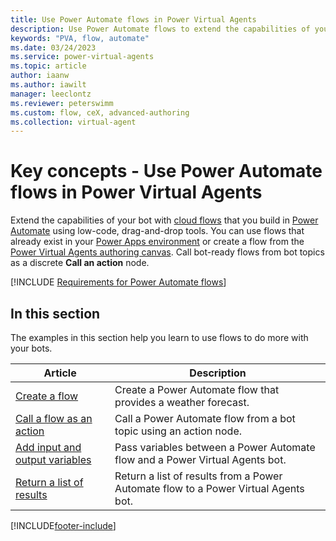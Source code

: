 ```yaml
---
title: Use Power Automate flows in Power Virtual Agents
description: Use Power Automate flows to extend the capabilities of your bots.
keywords: "PVA, flow, automate"
ms.date: 03/24/2023
ms.service: power-virtual-agents
ms.topic: article
author: iaanw
ms.author: iawilt
manager: leeclontz
ms.reviewer: peterswimm
ms.custom: flow, ceX, advanced-authoring
ms.collection: virtual-agent
---
```


# Key concepts - Use Power Automate flows in Power Virtual Agents

Extend the capabilities of your bot with [cloud flows](/power-automate/overview-cloud) that you build in [Power Automate](https://flow.microsoft.com) using low-code, drag-and-drop tools. You can use flows that already exist in your [Power Apps environment](environments-first-run-experience.md) or create a flow from the [Power Virtual Agents authoring canvas](authoring-create-edit-topics.md). Call bot-ready flows from bot topics as a discrete **Call an action** node.

[!INCLUDE [Requirements for Power Automate flows](includes/flow-requirements.md)]

## In this section

The examples in this section help you learn to use flows to do more with your bots.

| Article | Description |
| --- | --- |
| [Create a flow](advanced-flow-create.md) | Create a Power Automate flow that provides a weather forecast. |
| [Call a flow as an action](advanced-use-flow.md) | Call a Power Automate flow from a bot topic using an action node. |
| [Add input and output variables](advanced-flow-input-output.md) | Pass variables between a Power Automate flow and a Power Virtual Agents bot. |
| [Return a list of results](advanced-flow-list-of-results.md) | Return a list of results from a Power Automate flow to a Power Virtual Agents bot. |

[!INCLUDE[footer-include](includes/footer-banner.md)]
